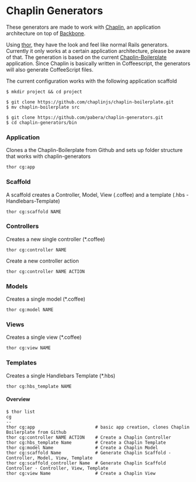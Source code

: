 Chaplin Generators
==================

These generators are made to work with [Chaplin](https://github.com/chaplinjs/chaplin), an application architecture on top of [Backbone](https://github.com/documentcloud/backbone). 

Using [thor](https://github.com/wycats/thor), they have the look and feel like normal Rails generators. Currently it only works at a certain application architecture, please be aware of that. The generation is based on the current [Chaplin-Boilerplate](https://github.com/chaplinjs/chaplin-boilerplate) application. Since Chaplin is basically written in Coffeescript, the generators will also generate CoffeeScript files.

The current configuration works with the following application scaffold

```
$ mkdir project && cd project

$ git clone https://github.com/chaplinjs/chaplin-boilerplate.git
$ mv chaplin-boilerplate src

$ git clone https://github.com/pabera/chaplin-generators.git
$ cd chaplin-generators/bin
```

### Application
Clones a the Chaplin-Boilerplate from Github and sets up folder structure that works with chaplin-generators

`thor cg:app`

### Scaffold
A scaffold creates a Controller, Model, View (.coffee) and a template (.hbs - Handlebars-Template)

`thor cg:scaffold NAME`


### Controllers
Creates a new single controller (*.coffee)

`thor cg:controller NAME`

Create a new controller action

`thor cg:controller NAME ACTION`

### Models
Creates a single model (*.coffee)

`thor cg:model NAME`


### Views
Creates a single view (*.coffee)

`thor cg:view NAME`


### Templates
Creates a single Handlebars Template (*.hbs)

`thor cg:hbs_template NAME`


#### Overview
```
$ thor list
cg
--
thor cg:app                       # basic app creation, clones Chaplin Boilerplate from Github
thor cg:controller NAME ACTION    # Create a Chaplin Controller
thor cg:hbs_template Name         # Create a Chaplin Template
thor cg:model Name                # Create a Chaplin Model
thor cg:scaffold Name             # Generate Chaplin Scaffold - Controller, Model, View, Template
thor cg:scaffold_controller Name  # Generate Chaplin Scaffold Controller - Controller, View, Template
thor cg:view Name                 # Create a Chaplin View
```